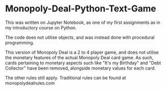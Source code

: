 # Monopoly-Deal-Python-Text-Game
This was written on Jupyter Notebook, as one of my first assignments as in my introductory course on Python.

The code does not utilise objects, and was instead done with procedural programming.

This version of Monopoly Deal is a 2 to 4 player game, and does not utilise the monetary features of the actual Monopoly Deal card game. As such, cards pertaining to monetary aspects such like "It's my Birthday" and "Debt Collector" have been removed, alongside monetary values for each card.

The other rules still apply. Traditional rules can be found at monopolydealrules.com
